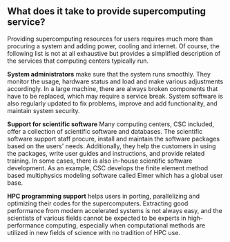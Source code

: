 ## What does it take to provide supercomputing service?

Providing supercomputing resources for users requires much more than procuring a system and adding power, cooling and internet. Of course, the following list is not at all exhaustive but provides a simplified description of the services that computing centers typically run.

**System administrators** make sure that the system runs smoothly. They monitor the usage, hardware status and load and make various adjustments accordingly. In a large machine, there are always broken components that have to be replaced, which may require a service break. System software is also regularly updated to fix problems, improve and add functionality, and maintain system security.

**Support for scientific software** Many computing centers, CSC included, offer a collection of scientific software and databases. The scientific software support staff procure, install and maintain the software packages based on the users' needs. Additionally, they help the customers in using the packages, write user guides and instructions, and provide related training. In some cases, there is also in-house scientific software development. As an example, CSC develops the finite element method based multiphysics modeling software called Elmer which has a global user base.

**HPC programming support** helps users in porting, parallelizing and optimizing their codes for the supercomputers. Extracting good performance from modern accelerated systems is not always easy, and the scientists of various fields cannot be expected to be experts in high-performance computing, especially when computational methods are utilized in new fields of science with no tradition of HPC use.
